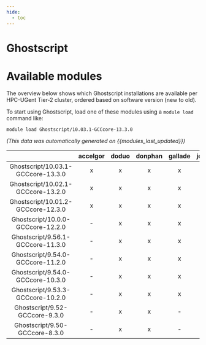 ```yaml
---
hide:
  - toc
---
```


Ghostscript
===========

# Available modules


The overview below shows which Ghostscript installations are available per HPC-UGent Tier-2 cluster, ordered based on software version (new to old).

To start using Ghostscript, load one of these modules using a `module load` command like:

```shell
module load Ghostscript/10.03.1-GCCcore-13.3.0
```

*(This data was automatically generated on {{modules_last_updated}})*  

| |accelgor|doduo|donphan|gallade|joltik|shinx|skitty|
| :---: | :---: | :---: | :---: | :---: | :---: | :---: | :---: |
|Ghostscript/10.03.1-GCCcore-13.3.0|x|x|x|x|-|x|x|
|Ghostscript/10.02.1-GCCcore-13.2.0|x|x|x|x|x|x|x|
|Ghostscript/10.01.2-GCCcore-12.3.0|x|x|x|x|x|x|x|
|Ghostscript/10.0.0-GCCcore-12.2.0|-|x|x|x|-|-|-|
|Ghostscript/9.56.1-GCCcore-11.3.0|-|x|x|x|-|-|-|
|Ghostscript/9.54.0-GCCcore-11.2.0|-|x|x|x|-|-|-|
|Ghostscript/9.54.0-GCCcore-10.3.0|-|x|x|x|-|-|-|
|Ghostscript/9.53.3-GCCcore-10.2.0|-|x|x|x|-|-|-|
|Ghostscript/9.52-GCCcore-9.3.0|-|x|x|-|-|-|-|
|Ghostscript/9.50-GCCcore-8.3.0|-|x|x|-|-|-|-|
